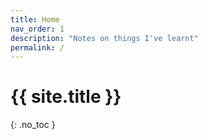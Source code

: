 ```yaml
---
title: Home
nav_order: 1
description: "Notes on things I've learnt"
permalink: /
---
```


# {{ site.title }}
{: .no_toc }
